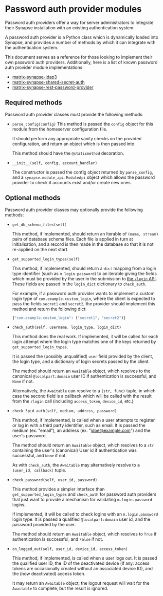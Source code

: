 # Password auth provider modules

Password auth providers offer a way for server administrators to
integrate their Synapse installation with an existing authentication
system.

A password auth provider is a Python class which is dynamically loaded
into Synapse, and provides a number of methods by which it can integrate
with the authentication system.

This document serves as a reference for those looking to implement their
own password auth providers. Additionally, here is a list of known
password auth provider module implementations:

* [matrix-synapse-ldap3](https://github.com/matrix-org/matrix-synapse-ldap3/)
* [matrix-synapse-shared-secret-auth](https://github.com/devture/matrix-synapse-shared-secret-auth)
* [matrix-synapse-rest-password-provider](https://github.com/ma1uta/matrix-synapse-rest-password-provider)

## Required methods

Password auth provider classes must provide the following methods:

* `parse_config(config)`
  This method is passed the `config` object for this module from the
  homeserver configuration file.

  It should perform any appropriate sanity checks on the provided
  configuration, and return an object which is then passed into

  This method should have the `@staticmethod` decoration.

* `__init__(self, config, account_handler)`

  The constructor is passed the config object returned by
  `parse_config`, and a `synapse.module_api.ModuleApi` object which
  allows the password provider to check if accounts exist and/or create
  new ones.

## Optional methods

Password auth provider classes may optionally provide the following methods:

* `get_db_schema_files(self)`

  This method, if implemented, should return an Iterable of
  `(name, stream)` pairs of database schema files. Each file is applied
  in turn at initialisation, and a record is then made in the database
  so that it is not re-applied on the next start.

* `get_supported_login_types(self)`

  This method, if implemented, should return a `dict` mapping from a
  login type identifier (such as `m.login.password`) to an iterable
  giving the fields which must be provided by the user in the submission
  to [the `/login` API](https://matrix.org/docs/spec/client_server/latest#post-matrix-client-r0-login).
  These fields are passed in the `login_dict` dictionary to `check_auth`.

  For example, if a password auth provider wants to implement a custom
  login type of `com.example.custom_login`, where the client is expected
  to pass the fields `secret1` and `secret2`, the provider should
  implement this method and return the following dict:

  ```python
  {"com.example.custom_login": ("secret1", "secret2")}
  ```

* `check_auth(self, username, login_type, login_dict)`

  This method does the real work. If implemented, it
  will be called for each login attempt where the login type matches one
  of the keys returned by `get_supported_login_types`.

  It is passed the (possibly unqualified) `user` field provided by the client,
  the login type, and a dictionary of login secrets passed by the
  client.

  The method should return an `Awaitable` object, which resolves
  to the canonical `@localpart:domain` user ID if authentication is
  successful, and `None` if not.

  Alternatively, the `Awaitable` can resolve to a `(str, func)` tuple, in
  which case the second field is a callback which will be called with
  the result from the `/login` call (including `access_token`,
  `device_id`, etc.)

* `check_3pid_auth(self, medium, address, password)`

  This method, if implemented, is called when a user attempts to
  register or log in with a third party identifier, such as email. It is
  passed the medium (ex. "email"), an address (ex.
  "<jdoe@example.com>") and the user's password.

  The method should return an `Awaitable` object, which resolves
  to a `str` containing the user's (canonical) User id if
  authentication was successful, and `None` if not.

  As with `check_auth`, the `Awaitable` may alternatively resolve to a
  `(user_id, callback)` tuple.

* `check_password(self, user_id, password)`

  This method provides a simpler interface than
  `get_supported_login_types` and `check_auth` for password auth
  providers that just want to provide a mechanism for validating
  `m.login.password` logins.

  If implemented, it will be called to check logins with an
  `m.login.password` login type. It is passed a qualified
  `@localpart:domain` user id, and the password provided by the user.

  The method should return an `Awaitable` object, which resolves
  to `True` if authentication is successful, and `False` if not.

* `on_logged_out(self, user_id, device_id, access_token)`

  This method, if implemented, is called when a user logs out. It is
  passed the qualified user ID, the ID of the deactivated device (if
  any: access tokens are occasionally created without an associated
  device ID), and the (now deactivated) access token.

  It may return an `Awaitable` object; the logout request will
  wait for the `Awaitable` to complete, but the result is ignored.
